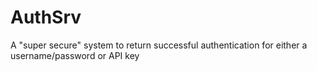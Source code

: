 # AuthSrv
A "super secure" system to return successful authentication for either a username/password or API key
